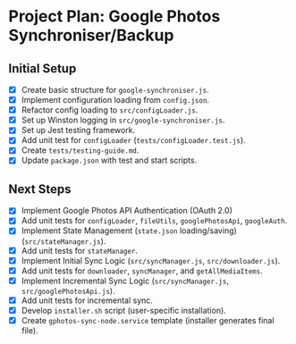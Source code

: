 # Project Plan: Google Photos Synchroniser/Backup

## Initial Setup

- [x] Create basic structure for `google-synchroniser.js`.
- [x] Implement configuration loading from `config.json`.
- [x] Refactor config loading to `src/configLoader.js`.
- [x] Set up Winston logging in `src/google-synchroniser.js`.
- [x] Set up Jest testing framework.
- [x] Add unit test for `configLoader` (`tests/configLoader.test.js`).
- [x] Create `tests/testing-guide.md`.
- [x] Update `package.json` with test and start scripts.

## Next Steps

- [x] Implement Google Photos API Authentication (OAuth 2.0)
- [x] Add unit tests for `configLoader`, `fileUtils`, `googlePhotosApi`, `googleAuth`.
- [x] Implement State Management (`state.json` loading/saving) (`src/stateManager.js`).
- [x] Add unit tests for `stateManager`.
- [x] Implement Initial Sync Logic (`src/syncManager.js`, `src/downloader.js`).
- [x] Add unit tests for `downloader`, `syncManager`, and `getAllMediaItems`.
- [x] Implement Incremental Sync Logic (`src/syncManager.js`, `src/googlePhotosApi.js`).
- [x] Add unit tests for incremental sync.
- [x] Develop `installer.sh` script (user-specific installation).
- [x] Create `gphotos-sync-node.service` template (installer generates final file).
